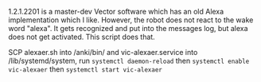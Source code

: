 1.2.1.2201 is a master-dev Vector software which has an old Alexa implementation which I like. However, the robot does not react to the wake word "alexa". It gets recognized and put into the messages log, but alexa does not get activated. This script does that.

SCP alexaer.sh into /anki/bin/ and vic-alexaer.service into /lib/systemd/system, run `systemctl daemon-reload` then `systemctl enable vic-alexaer` then `systemctl start vic-alexaer`
